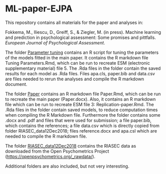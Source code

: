 # ML-paper-EJPA

This repository contains all materials for the paper and analyses in:

Fokkema, M., Iliescu, D., Greiff, S., & Ziegler, M. (in press). Machine learning and prediction in psychological assessment: Some promises and pittfalls. *European Journal of Psychological Assessment*.

The folder [Parameter tuning](/Parameter%20tuning) contains an R script for tuning the parameters of the models fitted in the main paper. It contains the R markdown file Tuning Parameters.Rmd, which can be run to recreate ESM (electronic supplementary material) file 5. The .Rda files in the folder contain the saved results for each model as .Rda files. Files apa.cls, paper.bib and data.csv are files needed to rerun the analyses and compile the R markdown document.

The folder [Paper](/Paper) contains an R markdown file Paper.Rmd, which can be run to recreate the main paper (Paper.docx). Also, it contains an R markdown file which can be run to recreate ESM file 3: Replication-paper.Rmd. The .Rda files in the folder contain saved models, to reduce computation times when compiling the R Markdown file. Furthermore the folder contains some .docx and .pdf and files that were used for submission; a file paper.bib, which contains the references; a file data.csv which is directly copied from folder RIASEC_data12Dec2018; files reference.docx and apa.csl which are needed to compile the R markdown file.

The folder [RIASEC_data12Dec2018](/RIASEC_data12Dec2018) contains the RIASEC data as downloaded from the Open Psychometrics Project (https://openpsychometrics.org/_rawdata/). 

Additional folders are also included, but not very interesting.
